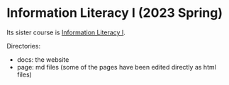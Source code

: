 # Information Literacy I (2023 Spring)

Its sister course is [Information Literacy I](https://github.com/titechcomp/y23-il1j/).


Directories:

- docs: the website
- page: md files (some of the pages have been edited directly as html files)

